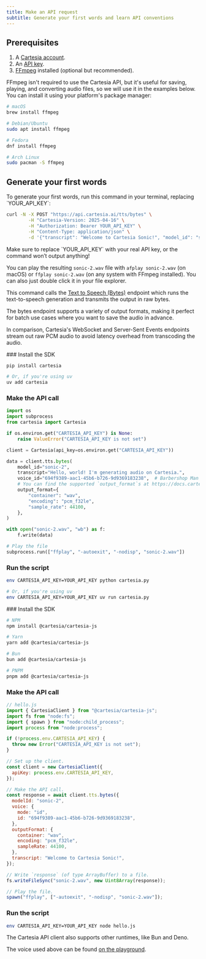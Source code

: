 ```yaml
---
title: Make an API request
subtitle: Generate your first words and learn API conventions
---
```


## Prerequisites

1. A [Cartesia account](https://play.cartesia.ai).
2. An [API key](https://play.cartesia.ai/keys).
3. [FFmpeg](https://ffmpeg.org/download.html) installed (optional but recommended).

FFmpeg isn't required to use the Cartesia API, but it's useful for saving, playing, and converting audio files, so we will use it in the examples below. You can install it using your platform's package manager:

```sh
# macOS
brew install ffmpeg

# Debian/Ubuntu
sudo apt install ffmpeg

# Fedora
dnf install ffmpeg

# Arch Linux
sudo pacman -S ffmpeg
```

## Generate your first words

<Tabs>

<Tab title="cURL">
To generate your first words, run this command in your terminal, replacing `YOUR_API_KEY`:

```bash
curl -N -X POST "https://api.cartesia.ai/tts/bytes" \
        -H "Cartesia-Version: 2025-04-16" \
        -H "Authorization: Bearer YOUR_API_KEY" \
        -H "Content-Type: application/json" \
        -d '{"transcript": "Welcome to Cartesia Sonic!", "model_id": "sonic-2", "voice": {"mode":"id", "id": "694f9389-aac1-45b6-b726-9d9369183238"}, "output_format":{"container":"wav", "encoding":"pcm_f32le", "sample_rate":44100}}' > sonic-2.wav
```

<Warning>
  Make sure to replace `YOUR_API_KEY` with your real API key, or the command
  won’t output anything!
</Warning>

You can play the resulting `sonic-2.wav` file with `afplay sonic-2.wav` (on macOS) or `ffplay sonic-2.wav` (on any system with FFmpeg installed). You can also just double click it in your file explorer.

This command calls the [Text to Speech (Bytes)](/api-reference/tts/bytes) endpoint which runs the text-to-speech generation and transmits the output in raw bytes.

<Info>
The bytes endpoint supports a variety of output formats, making it perfect for batch use cases where you want to save the audio in advance.

In comparison, Cartesia's WebSocket and Server-Sent Events endpoints stream out raw PCM audio to avoid latency overhead from transcoding the audio.

</Info>

</Tab>

<Tab title="Python">
<Steps>
### Install the SDK

```sh
pip install cartesia

# Or, if you're using uv
uv add cartesia
```

### Make the API call

```python
import os
import subprocess
from cartesia import Cartesia

if os.environ.get("CARTESIA_API_KEY") is None:
    raise ValueError("CARTESIA_API_KEY is not set")

client = Cartesia(api_key=os.environ.get("CARTESIA_API_KEY"))

data = client.tts.bytes(
    model_id="sonic-2",
    transcript="Hello, world! I'm generating audio on Cartesia.",
    voice_id="694f9389-aac1-45b6-b726-9d9369183238",  # Barbershop Man
    # You can find the supported `output_format`s at https://docs.cartesia.ai/api-reference/tts/bytes
    output_format={
        "container": "wav",
        "encoding": "pcm_f32le",
        "sample_rate": 44100,
    },
)

with open("sonic-2.wav", "wb") as f:
    f.write(data)

# Play the file
subprocess.run(["ffplay", "-autoexit", "-nodisp", "sonic-2.wav"])
```

### Run the script

```sh
env CARTESIA_API_KEY=YOUR_API_KEY python cartesia.py

# Or, if you're using uv
env CARTESIA_API_KEY=YOUR_API_KEY uv run cartesia.py
```

</Steps>
</Tab>

<Tab title="JavaScript/TypeScript">

<Steps>
### Install the SDK

```sh
# NPM
npm install @cartesia/cartesia-js

# Yarn
yarn add @cartesia/cartesia-js

# Bun
bun add @cartesia/cartesia-js

# PNPM
pnpm add @cartesia/cartesia-js
```

### Make the API call

```js
// hello.js
import { CartesiaClient } from "@cartesia/cartesia-js";
import fs from "node:fs";
import { spawn } from "node:child_process";
import process from "node:process";

if (!process.env.CARTESIA_API_KEY) {
  throw new Error("CARTESIA_API_KEY is not set");
}

// Set up the client.
const client = new CartesiaClient({
  apiKey: process.env.CARTESIA_API_KEY,
});

// Make the API call.
const response = await client.tts.bytes({
  modelId: "sonic-2",
  voice: {
    mode: "id",
    id: "694f9389-aac1-45b6-b726-9d9369183238",
  },
  outputFormat: {
    container: "wav",
    encoding: "pcm_f32le",
    sampleRate: 44100,
  },
  transcript: "Welcome to Cartesia Sonic!",
});

// Write `response` (of type ArrayBuffer) to a file.
fs.writeFileSync("sonic-2.wav", new Uint8Array(response));

// Play the file.
spawn("ffplay", ["-autoexit", "-nodisp", "sonic-2.wav"]);
```

### Run the script

```sh
env CARTESIA_API_KEY=YOUR_API_KEY node hello.js
```

The Cartesia API client also supports other runtimes, like Bun and Deno.

</Steps>
</Tab>

</Tabs>

The voice used above can be found [on the playground](https://play.cartesia.ai/voices/a0e99841-438c-4a64-b679-ae501e7d6091).
